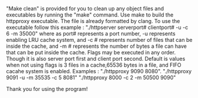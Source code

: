 "Make clean" is provided for you to clean up any object files and executables by running the "make" command.
Use make to build the httpproxy executable.
The file is already formatted by clang.
To use the executable follow this example : "./httpserver serverport# clientport# -u -c 6 -m 35000" where as port# represents a port number, -u represents enabling LRU cache system, and -c # represents number of files that can be inside the cache, and -m # represents the number of bytes a file can have that can be put inside the cache.
Flags may be executed in any order. Though it is also server port first and client port second. Default is  values when not using flags is 3 files in a cache,65536 bytes in a file, and FIFO cacahe system is enabled.
Examples : "./httpproxy 9090 8080".
"./httpproxy 9091 -u -m 35535 -c 5 8081"
"./httpproxy 8000 -c 2 -m 50500 9090"



Thank you for using the program!